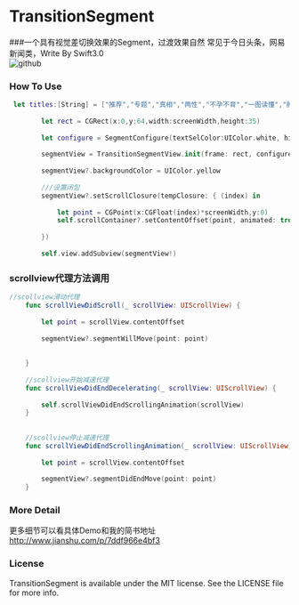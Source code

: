 # TransitionSegment <br>  
###一个具有视觉差切换效果的Segment，过渡效果自然 常见于今日头条，网易新闻类，Write By Swift3.0 <br>
![github](https://github.com/jiabinxu/TransitionSegment/blob/master/TransitionSegment/segment2.gif?raw=true "example")<br> 

### How To Use
```Swift
 let titles:[String] = ["推荐","专题","真相","两性","不孕不育","一图读懂","肿瘤","慢病","营养","母婴"]
        
        let rect = CGRect(x:0,y:64,width:screenWidth,height:35)
        
        let configure = SegmentConfigure(textSelColor:UIColor.white, highlightColor:UIColor.red,titles:titles)
        
        segmentView = TransitionSegmentView.init(frame: rect, configure: configure)
        
        segmentView?.backgroundColor = UIColor.yellow
        
        ///设置闭包
        segmentView?.setScrollClosure(tempClosure: { (index) in
            
            let point = CGPoint(x:CGFloat(index)*screenWidth,y:0)
            self.scrollContainer?.setContentOffset(point, animated: true)
            
        })
        
        self.view.addSubview(segmentView!)
```
### scrollview代理方法调用
```Swift
//scollview滑动代理
    func scrollViewDidScroll(_ scrollView: UIScrollView) {
        
        let point = scrollView.contentOffset
        
        segmentView?.segmentWillMove(point: point)
        
        
    }
    
    //scollview开始减速代理
    func scrollViewDidEndDecelerating(_ scrollView: UIScrollView) {
        
        self.scrollViewDidEndScrollingAnimation(scrollView)
    }
    
    
    //scollview停止减速代理
    func scrollViewDidEndScrollingAnimation(_ scrollView: UIScrollView) {
        
        let point = scrollView.contentOffset
        
        segmentView?.segmentDidEndMove(point: point)
    }
```
### More Detail
更多细节可以看具体Demo和我的简书地址
http://www.jianshu.com/p/7ddf966e4bf3

### License
TransitionSegment is available under the MIT license. See the LICENSE file for more info.

